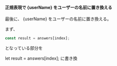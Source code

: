 #### 正規表現で {userName} をユーザーの名前に置き換える

最後に、 {userName} をユーザーの名前に置き換える。

まず、

```js
const result = answers[index];
```

となっている部分を

let result = answers[index];
に書き換